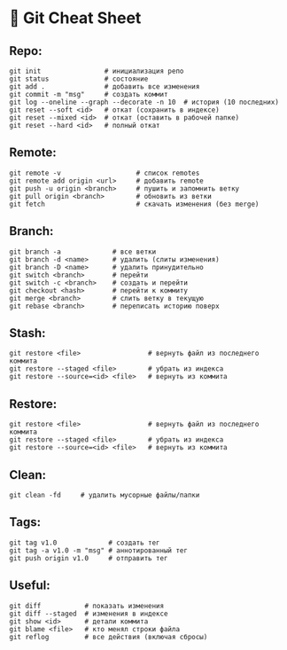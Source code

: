 # 📝 Git Cheat Sheet

## Repo:
	git init                # инициализация репо
	git status              # состояние
	git add .               # добавить все изменения
	git commit -m "msg"     # создать коммит
	git log --oneline --graph --decorate -n 10  # история (10 последних)
	git reset --soft <id>   # откат (сохранить в индексе)
	git reset --mixed <id>  # откат (оставить в рабочей папке)
	git reset --hard <id>   # полный откат
## Remote:
	git remote -v                   # список remotes
	git remote add origin <url>     # добавить remote
	git push -u origin <branch>     # пушить и запомнить ветку
	git pull origin <branch>        # обновить из ветки
	git fetch                       # скачать изменения (без merge)
## Branch:
	git branch -a             # все ветки
	git branch -d <name>      # удалить (слиты изменения)
	git branch -D <name>      # удалить принудительно
	git switch <branch>       # перейти
	git switch -c <branch>    # создать и перейти
	git checkout <hash>       # перейти к коммиту
	git merge <branch>        # слить ветку в текущую
	git rebase <branch>       # переписать историю поверх
## Stash:
	git restore <file>                 # вернуть файл из последнего коммита
	git restore --staged <file>        # убрать из индекса
	git restore --source=<id> <file>   # вернуть из коммита
## Restore:
	git restore <file>                 # вернуть файл из последнего коммита
	git restore --staged <file>        # убрать из индекса
	git restore --source=<id> <file>   # вернуть из коммита
## Clean:
	git clean -fd     # удалить мусорные файлы/папки
## Tags:
	git tag v1.0             # создать тег
	git tag -a v1.0 -m "msg" # аннотированный тег
	git push origin v1.0     # отправить тег
## Useful:
	git diff           # показать изменения
	git diff --staged  # изменения в индексе
	git show <id>      # детали коммита
	git blame <file>   # кто менял строки файла
	git reflog         # все действия (включая сбросы)

